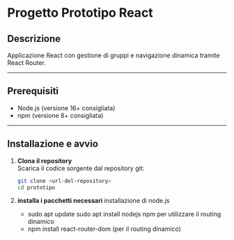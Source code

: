# Progetto Prototipo React

## Descrizione
Applicazione React con gestione di gruppi e navigazione dinamica tramite React Router.

---

## Prerequisiti
- Node.js (versione 16+ consigliata)  
- npm (versione 8+ consigliata)

---

## Installazione e avvio

1. **Clona il repository**  
   Scarica il codice sorgente dal repository git:

   ```bash
   git clone <url-del-repository>
   cd prototipo

2. **installa i pacchetti necessari**
    installazione di node.js
    - sudo apt update
      sudo apt install nodejs npm
    per utilizzare il routing dinamico
    - npm install react-router-dom (per il routing dinamico)

